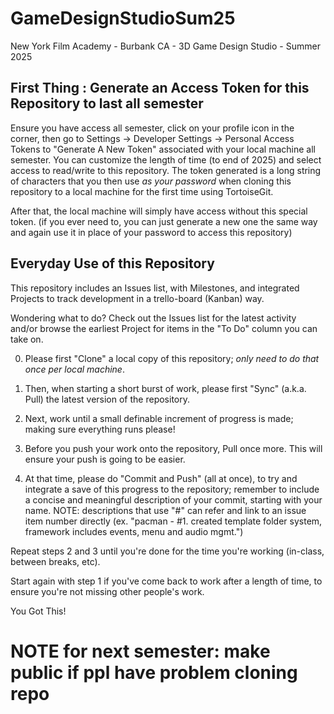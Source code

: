 # GameDesignStudioSum25
New York Film Academy - Burbank CA - 3D Game Design Studio - Summer 2025

## First Thing : Generate an Access Token for this Repository to last all semester

Ensure you have access all semester, click on your profile icon in the corner, then go to Settings -> Developer Settings -> Personal Access Tokens to "Generate A New Token" associated with your local machine all semester. You can customize the length of time (to end of 2025) and select access to read/write to this repository. The token generated is a long string of characters that you then use _as your password_ when cloning this repository to a local machine for the first time using TortoiseGit.

After that, the local machine will simply have access without this special token. (if you ever need to, you can just generate a new one the same way and again use it in place of your password to access this repository)

## Everyday Use of this Repository

This repository includes an Issues list, with Milestones, and integrated Projects to track development in a trello-board (Kanban) way.

Wondering what to do? Check out the Issues list for the latest activity and/or browse the earliest Project for items in the "To Do" column you can take on.

0. Please first "Clone" a local copy of this repository; _only need to do that once per local machine_.

1. Then, when starting a short burst of work, please first "Sync" (a.k.a. Pull) the latest version of the repository.
2. Next, work until a small definable increment of progress is made; making sure everything runs please!
3. Before you push your work onto the repository, Pull once more. This will ensure your push is going to be easier.
4. At that time, please do "Commit and Push" (all at once), to try and integrate a save of this progress to the repository; remember to include a concise and meaningful description of your commit, starting with your name. NOTE: descriptions that use "#" can refer and link to an issue item number directly (ex. "pacman - #1. created template folder system, framework includes events, menu and audio mgmt.")

Repeat steps 2 and 3 until you're done for the time you're working (in-class, between breaks, etc).

Start again with step 1 if you've come back to work after a length of time, to ensure you're not missing other people's work.

You Got This!

# NOTE for next semester: make public if ppl have problem cloning repo
